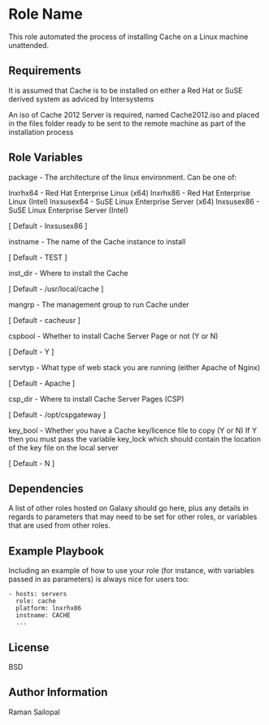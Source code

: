 Role Name
=========

This role automated the process of installing Cache on a Linux machine unattended.

Requirements
------------

It is assumed that Cache is to be installed on either a Red Hat or SuSE derived system as adviced by Intersystems

An iso of Cache 2012 Server is required, named Cache2012.iso and placed in the files folder ready to be sent to the remote machine as part of the installation process

Role Variables
--------------

package - The architecture of the linux environment. Can be one of:

lnxrhx64 - Red Hat Enterprise Linux (x64)
lnxrhx86 - Red Hat Enterprise Linux (Intel)
lnxsusex64 - SuSE Linux Enterprise Server (x64)
lnxsusex86 - SuSE Linux Enterprise Server (Intel)

[ Default - lnxsusex86 ]

instname - The name of the Cache instance to install

[ Default - TEST ]

inst_dir - Where to install the Cache

[ Default - /usr/local/cache ]

mangrp - The management group to run Cache under

[ Default - cacheusr ]

cspbool - Whether to install Cache Server Page or not (Y or N)

[ Default - Y ]

servtyp - What type of web stack you are running (either Apache of Nginx)

[ Default - Apache ]

csp_dir - Where to install Cache Server Pages (CSP)

[ Default - /opt/cspgateway ]

key_bool - Whether you have a Cache key/licence file to copy (Y or N) If Y then you must pass the variable key_lock which should contain the location of the key file on the local server

[ Default - N ]

Dependencies
------------

A list of other roles hosted on Galaxy should go here, plus any details in regards to parameters that may need to be set for other roles, or variables that are used from other roles.

Example Playbook
----------------

Including an example of how to use your role (for instance, with variables passed in as parameters) is always nice for users too:

    - hosts: servers
      role: cache
      platform: lnxrhx86
      instname: CACHE
      ...

License
-------

BSD

Author Information
------------------

Raman Sailopal
